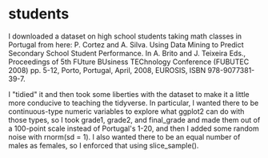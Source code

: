 # students

I downloaded a dataset on high school students taking math classes in Portugal from here:
P. Cortez and A. Silva. Using Data Mining to Predict Secondary School Student Performance. In A. Brito and J. Teixeira Eds., Proceedings of 5th FUture BUsiness TEChnology Conference (FUBUTEC 2008) pp. 5-12, Porto, Portugal, April, 2008, EUROSIS, ISBN 978-9077381-39-7.

I "tidied" it and then took some liberties with the dataset to make it a little more conducive to teaching the tidyverse. In particular, I wanted there to be continuous-type numeric variables to explore what ggplot2 can do with those types, so I took grade1, grade2, and final_grade and made them out of a 100-point scale instead of Portugal's 1-20, and then I added some random noise with rnorm(sd = 1). I also wanted there to be an equal number of males as females, so I enforced that using slice_sample().
